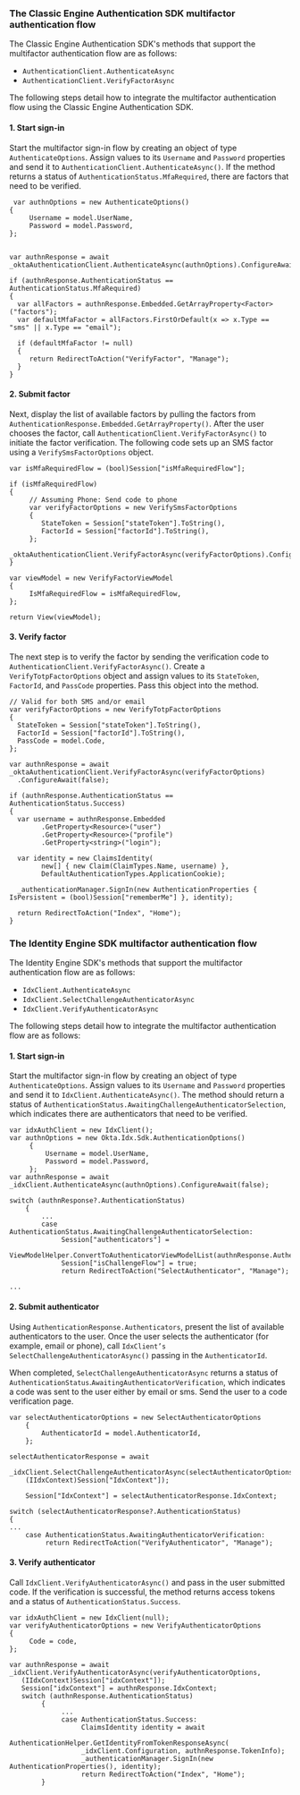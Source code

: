 ### The Classic Engine Authentication SDK multifactor authentication flow

The Classic Engine Authentication SDK's methods that support the multifactor authentication flow are as follows:

* `AuthenticationClient.AuthenticateAsync`
* `AuthenticationClient.VerifyFactorAsync`



The following steps detail how to integrate the multifactor authentication flow using the Classic Engine Authentication SDK.

#### 1. Start sign-in

Start the multifactor sign-in flow by creating an object of type `AuthenticateOptions`.  Assign values to its `Username` and `Password` properties and send it to `AuthenticationClient.AuthenticateAsync()`. If the method returns a status of `AuthenticationStatus.MfaRequired`, there are factors that need to be verified.

```dotnet
 var authnOptions = new AuthenticateOptions()
{
     Username = model.UserName,
     Password = model.Password,
};


var authnResponse = await _oktaAuthenticationClient.AuthenticateAsync(authnOptions).ConfigureAwait(false);

if (authnResponse.AuthenticationStatus == AuthenticationStatus.MfaRequired)
{
  var allFactors = authnResponse.Embedded.GetArrayProperty<Factor>("factors");
  var defaultMfaFactor = allFactors.FirstOrDefault(x => x.Type == "sms" || x.Type == "email");

  if (defaultMfaFactor != null)
  {
     return RedirectToAction("VerifyFactor", "Manage");
  }
}
```

#### 2. Submit factor

Next, display the list of available factors by pulling the factors from `AuthenticationResponse.Embedded.GetArrayProperty()`. After the user chooses the factor, call `AuthenticationClient.VerifyFactorAsync()` to initiate the factor verification.  The following code sets up an SMS factor using a `VerifySmsFactorOptions` object.

```dotnet
var isMfaRequiredFlow = (bool)Session["isMfaRequiredFlow"];

if (isMfaRequiredFlow)
{
     // Assuming Phone: Send code to phone
     var verifyFactorOptions = new VerifySmsFactorOptions
     {
        StateToken = Session["stateToken"].ToString(),
        FactorId = Session["factorId"].ToString(),
     };
     _oktaAuthenticationClient.VerifyFactorAsync(verifyFactorOptions).ConfigureAwait(false);
}

var viewModel = new VerifyFactorViewModel
{
     IsMfaRequiredFlow = isMfaRequiredFlow,
};

return View(viewModel);
```

#### 3. Verify factor

The next step is to verify the factor by sending the verification code to `AuthenticationClient.VerifyFactorAsync()`. Create a `VerifyTotpFactorOptions` object and assign values to its `StateToken`, `FactorId`, and `PassCode` properties. Pass this object into the method.

```dotnet
// Valid for both SMS and/or email
var verifyFactorOptions = new VerifyTotpFactorOptions
{
  StateToken = Session["stateToken"].ToString(),
  FactorId = Session["factorId"].ToString(),
  PassCode = model.Code,
};

var authnResponse = await _oktaAuthenticationClient.VerifyFactorAsync(verifyFactorOptions)
  .ConfigureAwait(false);

if (authnResponse.AuthenticationStatus == AuthenticationStatus.Success)
{
  var username = authnResponse.Embedded
        .GetProperty<Resource>("user")
        .GetProperty<Resource>("profile")
        .GetProperty<string>("login");

  var identity = new ClaimsIdentity(
        new[] { new Claim(ClaimTypes.Name, username) },
        DefaultAuthenticationTypes.ApplicationCookie);

  _authenticationManager.SignIn(new AuthenticationProperties { IsPersistent = (bool)Session["rememberMe"] }, identity);

  return RedirectToAction("Index", "Home");
}
```

<!---->

### The Identity Engine SDK multifactor authentication flow

The Identity Engine SDK's methods that support the multifactor authentication flow are as follows:

* `IdxClient.AuthenticateAsync`
* `IdxClient.SelectChallengeAuthenticatorAsync`
* `IdxClient.VerifyAuthenticatorAsync`

The following steps detail how to integrate the multifactor authentication flow are as follows:

#### 1. Start sign-in

Start the multifactor sign-in flow by creating an object of type `AuthenticateOptions`.  Assign values to its `Username` and `Password` properties and send it to `IdxClient.AuthenticateAsync()`. The method should return a status of `AuthenticationStatus.AwaitingChallengeAuthenticatorSelection`, which indicates there are authenticators that need to be verified.

```dotnet
var idxAuthClient = new IdxClient();
var authnOptions = new Okta.Idx.Sdk.AuthenticationOptions()
     {
         Username = model.UserName,
         Password = model.Password,
     };
var authnResponse = await _idxClient.AuthenticateAsync(authnOptions).ConfigureAwait(false);

switch (authnResponse?.AuthenticationStatus)
    {
        ...
        case AuthenticationStatus.AwaitingChallengeAuthenticatorSelection:
             Session["authenticators"] =
             ViewModelHelper.ConvertToAuthenticatorViewModelList(authnResponse.Authenticators);
             Session["isChallengeFlow"] = true;
             return RedirectToAction("SelectAuthenticator", "Manage");

...
```

#### 2. Submit authenticator

Using `AuthenticationResponse.Authenticators`, present the list of available authenticators to the user. Once the user selects the authenticator (for example, email or phone), call `IdxClient’s SelectChallengeAuthenticatorAsync()` passing in the `AuthenticatorId`.

When completed, `SelectChallengeAuthenticatorAsync` returns a status of `AuthenticationStatus`.`AwaitingAuthenticatorVerification`,  which indicates a code was sent to the user either by email or sms. Send the user to a code verification page.

```dotnet
var selectAuthenticatorOptions = new SelectAuthenticatorOptions
    {
        AuthenticatorId = model.AuthenticatorId,
    };

selectAuthenticatorResponse = await
    _idxClient.SelectChallengeAuthenticatorAsync(selectAuthenticatorOptions,
    (IIdxContext)Session["IdxContext"]);

    Session["IdxContext"] = selectAuthenticatorResponse.IdxContext;

switch (selectAuthenticatorResponse?.AuthenticationStatus)
{
...
    case AuthenticationStatus.AwaitingAuthenticatorVerification:
         return RedirectToAction("VerifyAuthenticator", "Manage");
```

#### 3. Verify authenticator

Call `IdxClient.VerifyAuthenticatorAsync()` and pass in the user submitted code. If the verification is successful, the method returns access tokens and  a status of `AuthenticationStatus.Success`.


```dotnet
var idxAuthClient = new IdxClient(null);
var verifyAuthenticatorOptions = new VerifyAuthenticatorOptions
{
     Code = code,
};

var authnResponse = await _idxClient.VerifyAuthenticatorAsync(verifyAuthenticatorOptions,
   (IIdxContext)Session["idxContext"]);
   Session["idxContext"] = authnResponse.IdxContext;
   switch (authnResponse.AuthenticationStatus)
        {
             ...
             case AuthenticationStatus.Success:
                  ClaimsIdentity identity = await
                  AuthenticationHelper.GetIdentityFromTokenResponseAsync(
                  _idxClient.Configuration, authnResponse.TokenInfo);
                  _authenticationManager.SignIn(new AuthenticationProperties(), identity);
                  return RedirectToAction("Index", "Home");
        }
```
